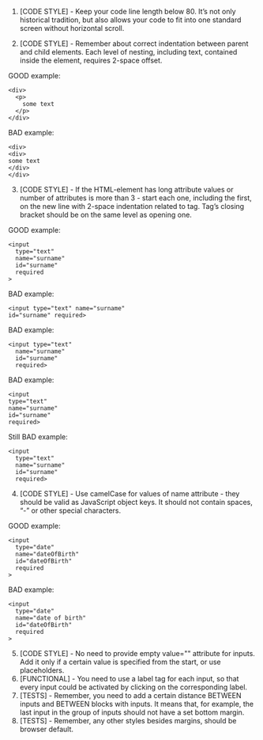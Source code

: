 1. [CODE STYLE] - Keep your code line length below 80. It’s not only historical
tradition, but also allows your code to fit into one standard screen without
horizontal scroll.

2. [CODE STYLE] - Remember about correct indentation between parent and child
elements. Each level of nesting, including text, contained inside the element,
requires 2-space offset.

GOOD example:
```
<div>
  <p>
    some text
  </p>
</div>
```
BAD example:
```
<div>
<div>
some text
</div>
</div>
```

3. [CODE STYLE] - If the HTML-element has long attribute values or number of
attributes is more than 3 - start each one, including the first, on the new
line with 2-space indentation related to tag. Tag’s closing bracket should be
on the same level as opening one.

GOOD example:
```
<input
  type="text"
  name="surname"
  id="surname"
  required
>
```
BAD example:
```
<input type="text" name="surname"
id="surname" required>
```
BAD example:
```
<input type="text"
  name="surname"
  id="surname"
  required>
```
BAD example:
```
<input
type="text"
name="surname"
id="surname"
required>
```
Still BAD example:
```
<input
  type="text"
  name="surname"
  id="surname"
  required>
```

4. [CODE STYLE] - Use camelCase for values of name attribute - they should be
valid as JavaScript object keys. It should not contain spaces, “-” or other
special characters.

GOOD example:
```
<input
  type="date"
  name="dateOfBirth"
  id="dateOfBirth"
  required
>
```
BAD example:
```
<input
  type="date"
  name="date of birth"
  id="dateOfBirth"
  required
>
```

5. [CODE STYLE] - No need to provide empty value="" attribute for inputs. Add
it only if a certain value is specified from the start, or use placeholders.
6. [FUNCTIONAL] - You need to use a label tag for each input, so that every
input could be activated by clicking on the corresponding label.
7. [TESTS] - Remember, you need to add a certain distance BETWEEN inputs and
BETWEEN blocks with inputs. It means that, for example, the last input in
the group of inputs should not have a set bottom margin.
8. [TESTS] - Remember, any other styles besides margins, should be browser
default.

